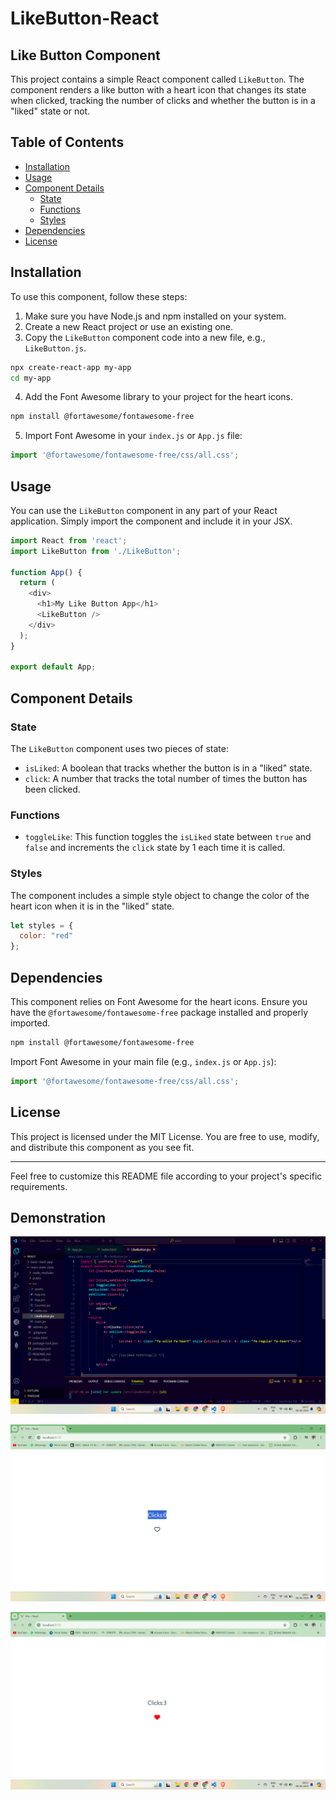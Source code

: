 # LikeButton-React

## Like Button Component

This project contains a simple React component called `LikeButton`. The component renders a like button with a heart icon that changes its state when clicked, tracking the number of clicks and whether the button is in a "liked" state or not.

## Table of Contents

- [Installation](#installation)
- [Usage](#usage)
- [Component Details](#component-details)
  - [State](#state)
  - [Functions](#functions)
  - [Styles](#styles)
- [Dependencies](#dependencies)
- [License](#license)

## Installation

To use this component, follow these steps:

1. Make sure you have Node.js and npm installed on your system.
2. Create a new React project or use an existing one.
3. Copy the `LikeButton` component code into a new file, e.g., `LikeButton.js`.

```bash
npx create-react-app my-app
cd my-app
```

4. Add the Font Awesome library to your project for the heart icons.

```bash
npm install @fortawesome/fontawesome-free
```

5. Import Font Awesome in your `index.js` or `App.js` file:

```javascript
import '@fortawesome/fontawesome-free/css/all.css';
```

## Usage

You can use the `LikeButton` component in any part of your React application. Simply import the component and include it in your JSX.

```javascript
import React from 'react';
import LikeButton from './LikeButton';

function App() {
  return (
    <div>
      <h1>My Like Button App</h1>
      <LikeButton />
    </div>
  );
}

export default App;
```

## Component Details

### State

The `LikeButton` component uses two pieces of state:
- `isLiked`: A boolean that tracks whether the button is in a "liked" state.
- `click`: A number that tracks the total number of times the button has been clicked.

### Functions

- `toggleLike`: This function toggles the `isLiked` state between `true` and `false` and increments the `click` state by 1 each time it is called.

### Styles

The component includes a simple style object to change the color of the heart icon when it is in the "liked" state.

```javascript
let styles = {
  color: "red"
};
```

## Dependencies

This component relies on Font Awesome for the heart icons. Ensure you have the `@fortawesome/fontawesome-free` package installed and properly imported.

```bash
npm install @fortawesome/fontawesome-free
```

Import Font Awesome in your main file (e.g., `index.js` or `App.js`):

```javascript
import '@fortawesome/fontawesome-free/css/all.css';
```

## License

This project is licensed under the MIT License. You are free to use, modify, and distribute this component as you see fit.

---

Feel free to customize this README file according to your project's specific requirements.

## Demonstration

![](1.png)

![](2.png)

![](3.png)
